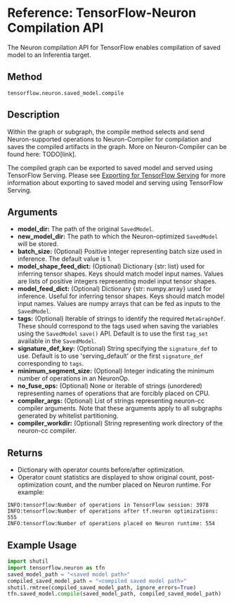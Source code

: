 # Reference: TensorFlow-Neuron Compilation API

The Neuron compilation API for TensorFlow enables compilation of saved model to an Inferentia target.

## Method

`tensorflow.neuron.saved_model.compile`

## Description

Within the graph or subgraph, the compile method selects and send Neuron-supported operations to Neuron-Compiler for compilation and saves the compiled artifacts in the graph.  More on Neuron-Compiler can be found here: TODO[link].

The compiled graph can be exported to saved model and served using TensorFlow Serving. Please see [Exporting for TensorFlow Serving](./tutorial-tensorflow-serving.md) for more information about exporting to saved model and serving using TensorFlow Serving.

## Arguments

* **model_dir:** The path of the original `SavedModel`.
* **new_model_dir:** The path to which the Neuron-optimized `SavedModel` will be stored.
* **batch_size:** (Optional) Positive integer representing batch size used in inference. The default value is 1.
* **model_shape_feed_dict:** (Optional) Dictionary {str: list} used for inferring tensor shapes. Keys should match model input names. Values are lists of positive integers representing model input tensor shapes.
* **model_feed_dict:** (Optional) Dictionary {str: numpy.array} used for inference. Useful for inferring tensor shapes. Keys should match model input names. Values are numpy arrays that can be fed as inputs to the `SavedModel`.
* **tags:** (Optional) Iterable of strings to identify the required `MetaGraphDef`. These should correspond to the tags used when saving the variables using the `SavedModel` `save()` API. Default is to use the first `tag_set` available in the `SavedModel`.
* **signature_def_key:** (Optional) String specifying the `signature_def` to use. Default is to use 'serving_default' or the first `signature_def` corresponding to `tags`.
* **minimum_segment_size:** (Optional) Integer indicating the minimum number of operations in an NeuronOp.
* **no_fuse_ops:** (Optional) None or iterable of strings (unordered) representing names of operations that are forcibly placed on CPU.
* **compiler_args:** (Optional) List of strings representing neuron-cc compiler arguments. Note that these arguments apply to all subgraphs generated by whitelist partitioning.
* **compiler_workdir:** (Optional) String representing work directory of the neuron-cc compiler.

## Returns

* Dictionary with operator counts before/after optimization.
* Operator count statistics are displayed to show original count, post-optimization count, and the number placed on Neuron runtime. For example:
```
INFO:tensorflow:Number of operations in TensorFlow session: 3978
INFO:tensorflow:Number of operations after tf.neuron optimizations: 555
INFO:tensorflow:Number of operations placed on Neuron runtime: 554
```

## Example Usage

```python
import shutil
import tensorflow.neuron as tfn
saved_model_path = "<saved model path>"
compiled_saved_model_path = "<compiled saved model path>"
shutil.rmtree(compiled_saved_model_path, ignore_errors=True)
tfn.saved_model.compile(saved_model_path, compiled_saved_model_path)
```
